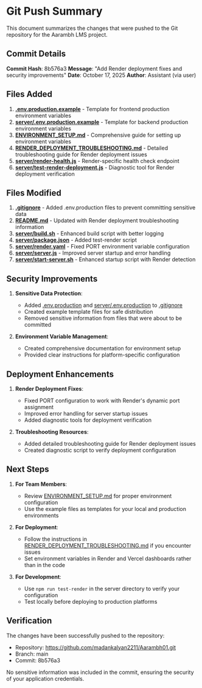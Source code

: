 # Git Push Summary

This document summarizes the changes that were pushed to the Git repository for the Aarambh LMS project.

## Commit Details

**Commit Hash**: 8b576a3
**Message**: "Add Render deployment fixes and security improvements"
**Date**: October 17, 2025
**Author**: Assistant (via user)

## Files Added

1. **[.env.production.example](file:///Users/madanthambisetty/Downloads/Aarambh/.env.production.example)** - Template for frontend production environment variables
2. **[server/.env.production.example](file:///Users/madanthambisetty/Downloads/Aarambh/server/.env.production.example)** - Template for backend production environment variables
3. **[ENVIRONMENT_SETUP.md](ENVIRONMENT_SETUP.md)** - Comprehensive guide for setting up environment variables
4. **[RENDER_DEPLOYMENT_TROUBLESHOOTING.md](RENDER_DEPLOYMENT_TROUBLESHOOTING.md)** - Detailed troubleshooting guide for Render deployment issues
5. **[server/render-health.js](server/render-health.js)** - Render-specific health check endpoint
6. **[server/test-render-deployment.js](server/test-render-deployment.js)** - Diagnostic tool for Render deployment verification

## Files Modified

1. **[.gitignore](file:///Users/madanthambisetty/Downloads/Aarambh/.gitignore)** - Added .env.production files to prevent committing sensitive data
2. **[README.md](README.md)** - Updated with Render deployment troubleshooting information
3. **[server/build.sh](server/build.sh)** - Enhanced build script with better logging
4. **[server/package.json](server/package.json)** - Added test-render script
5. **[server/render.yaml](file:///Users/madanthambisetty/Downloads/Aarambh/server/render.yaml)** - Fixed PORT environment variable configuration
6. **[server/server.js](server/server.js)** - Improved server startup and error handling
7. **[server/start-server.sh](server/start-server.sh)** - Enhanced startup script with Render detection

## Security Improvements

1. **Sensitive Data Protection**: 
   - Added [.env.production](file:///Users/madanthambisetty/Downloads/Aarambh/.env.production) and [server/.env.production](file:///Users/madanthambisetty/Downloads/Aarambh/server/.env.production) to [.gitignore](file:///Users/madanthambisetty/Downloads/Aarambh/.gitignore)
   - Created example template files for safe distribution
   - Removed sensitive information from files that were about to be committed

2. **Environment Variable Management**:
   - Created comprehensive documentation for environment setup
   - Provided clear instructions for platform-specific configuration

## Deployment Enhancements

1. **Render Deployment Fixes**:
   - Fixed PORT configuration to work with Render's dynamic port assignment
   - Improved error handling for server startup issues
   - Added diagnostic tools for deployment verification

2. **Troubleshooting Resources**:
   - Added detailed troubleshooting guide for Render deployment issues
   - Created diagnostic script to verify deployment configuration

## Next Steps

1. **For Team Members**:
   - Review [ENVIRONMENT_SETUP.md](ENVIRONMENT_SETUP.md) for proper environment configuration
   - Use the example files as templates for your local and production environments

2. **For Deployment**:
   - Follow the instructions in [RENDER_DEPLOYMENT_TROUBLESHOOTING.md](RENDER_DEPLOYMENT_TROUBLESHOOTING.md) if you encounter issues
   - Set environment variables in Render and Vercel dashboards rather than in the code

3. **For Development**:
   - Use `npm run test-render` in the server directory to verify your configuration
   - Test locally before deploying to production platforms

## Verification

The changes have been successfully pushed to the repository:
- Repository: https://github.com/madankalyan2211/Aarambh01.git
- Branch: main
- Commit: 8b576a3

No sensitive information was included in the commit, ensuring the security of your application credentials.